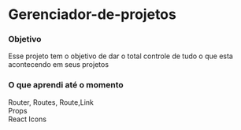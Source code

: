 # Gerenciador-de-projetos

### Objetivo

Esse projeto tem o objetivo de dar o total controle de tudo o que esta acontecendo em seus projetos<br/>

### O que aprendi até o momento

Router, Routes, Route,Link <br/>
Props <br/>
React Icons
